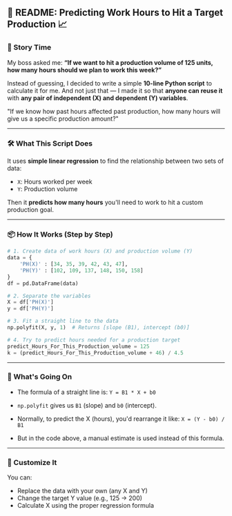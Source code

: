 ## 🧾 README: Predicting Work Hours to Hit a Target Production 📈

### 💼 Story Time

My boss asked me:
**“If we want to hit a production volume of 125 units, how many hours should we plan to work this week?”**

Instead of guessing, I decided to write a simple **10-line Python script** to calculate it for me.
And not just that — I made it so that **anyone can reuse it** with **any pair of independent (X) and dependent (Y) variables**.

"If we know how past hours affected past production, how many hours will give us a specific production amount?"

---

### 🛠 What This Script Does

It uses **simple linear regression** to find the relationship between two sets of data:

* `X`: Hours worked per week
* `Y`: Production volume

Then it **predicts how many hours** you'll need to work to hit a custom production goal.

---

### 📦 How It Works (Step by Step)

```python
# 1. Create data of work hours (X) and production volume (Y)
data = {
    'PH(X)' : [34, 35, 39, 42, 43, 47],
    'PH(Y)' : [102, 109, 137, 148, 150, 158]
}
df = pd.DataFrame(data)

# 2. Separate the variables
X = df['PH(X)']
y = df['PH(Y)']

# 3. Fit a straight line to the data
np.polyfit(X, y, 1)  # Returns [slope (B1), intercept (b0)]

# 4. Try to predict hours needed for a production target
predict_Hours_For_This_Production_volume = 125
k = (predict_Hours_For_This_Production_volume + 46) / 4.5
```

---

### 🧠 What's Going On

* The formula of a straight line is:
  `Y = B1 * X + b0`

* `np.polyfit` gives us `B1` (slope) and `b0` (intercept).

* Normally, to predict the X (hours), you'd rearrange it like:
  `X = (Y - b0) / B1`

* But in the code above, a manual estimate is used instead of this formula.

---

### 🔧 Customize It

You can:

* Replace the data with your own (any X and Y)
* Change the target Y value (e.g., 125 → 200)
* Calculate X using the proper regression formula


